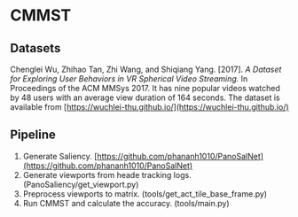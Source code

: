 # CMMST
## Datasets

Chenglei Wu, Zhihao Tan, Zhi Wang, and Shiqiang Yang. [2017]. *A Dataset for Exploring User Behaviors in VR Spherical Video Streaming.* In Proceedings of the ACM MMSys 2017. 
It has nine popular videos watched by 48 users with an average view duration of 164 seconds. The dataset is available from [https://wuchlei-thu.github.io/](https://wuchlei-thu.github.io/)

## Pipeline
1. Generate Saliency. [https://github.com/phananh1010/PanoSalNet](https://github.com/phananh1010/PanoSalNet)
2. Generate viewports from heade tracking logs. (PanoSaliency/get_viewport.py)
3. Preprocess viewports to matrix. (tools/get_act_tile_base_frame.py)
4. Run CMMST and calculate the accuracy. (tools/main.py)
